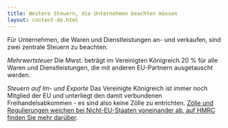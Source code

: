 ```yaml
---
title: Weitere Steuern, die Unternehmen beachten müssen
layout: content-de.html
---
```


Für Unternehmen, die Waren und Dienstleistungen an- und verkaufen, sind zwei zentrale Steuern zu beachten.

*Mehrwertsteuer*
Die Mwst. beträgt im Vereinigten Königreich 20 % für alle Waren und Dienstleistungen, die mit anderen EU-Partnern ausgetauscht werden.

*Steuern auf Im- und Exporte*
Das Vereinigte Königreich ist immer noch Mitglied der EU und unterliegt den damit verbundenen Freihandelsabkommen - es sind also keine Zölle zu entrichten. [Zölle und Regulierungen weichen bei Nicht-EU-Staaten voneinander ab, auf HMRC finden Sie mehr darüber](https://www.gov.uk/topic/business-tax/import-export).